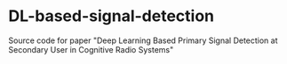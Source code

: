 # DL-based-signal-detection
Source code for paper "Deep Learning Based Primary Signal Detection at Secondary User in Cognitive Radio Systems"

